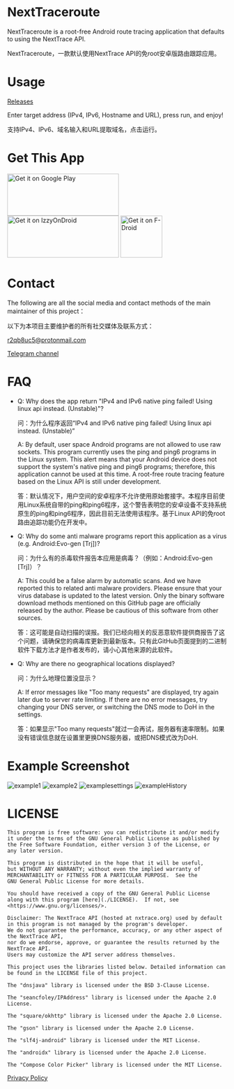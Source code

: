 # NextTraceroute 

NextTraceroute is a root-free Android route tracing application that defaults to using the NextTrace API.

NextTraceroute，一款默认使用NextTrace API的免root安卓版路由跟踪应用。

# Usage

[Releases](https://github.com/nxtrace/NextTraceroute/releases)

Enter target address (IPv4, IPv6, Hostname and URL), press run, and enjoy!

支持IPv4、IPv6、域名输入和URL提取域名，点击运行。

# Get This App

<a href='https://play.google.com/store/apps/details?id=com.surfaceocean.nexttraceroute&pcampaignid=pcampaignidMKT-Other-global-all-co-prtnr-py-PartBadge-Mar2515-1'><img alt='Get it on Google Play' width="256" height="96" src='https://play.google.com/intl/en_us/badges/static/images/badges/en_badge_web_generic.png'/></a>
<a href='https://apt.izzysoft.de/packages/com.surfaceocean.nexttraceroute'><img alt='Get it on IzzyOnDroid' width="256" height="96" src='https://gitlab.com/IzzyOnDroid/repo/-/raw/master/assets/IzzyOnDroid.png'/></a>
[<img src="https://f-droid.org/badge/get-it-on.png"
    alt="Get it on F-Droid"
    height="96">](https://f-droid.org/packages/com.surfaceocean.nexttraceroute)
# Contact

The following are all the social media and contact methods of the main maintainer of this project：

以下为本项目主要维护者的所有社交媒体及联系方式：

[r2qb8uc5@protonmail.com](mailto:r2qb8uc5@protonmail.com)

[Telegram channel](https://t.me/nexttraceroute)

# FAQ

* Q: Why does the app return "IPv4 and IPv6 native ping failed! Using linux api instead. (Unstable)"?

  问：为什么程序返回“IPv4 and IPv6 native ping failed! Using linux api instead. (Unstable)”
  
  A: By default, user space Android programs are not allowed to use raw sockets. This program currently uses the ping and ping6 programs in the Linux system. This alert means that your Android device does not support the system's native ping and ping6 programs; therefore, this application cannot be used at this time. A root-free route tracing feature based on the Linux API is still under development.

  答：默认情况下，用户空间的安卓程序不允许使用原始套接字。本程序目前使用Linux系统自带的ping和ping6程序，这个警告表明您的安卓设备不支持系统原生的ping和ping6程序，因此目前无法使用该程序。基于Linux API的免root路由追踪功能仍在开发中。

* Q: Why do some anti malware programs report this application as a virus (e.g. Android:Evo-gen [Trj])?

  问：为什么有的杀毒软件报告本应用是病毒？（例如：Android:Evo-gen [Trj]）？
  
  A: This could be a false alarm by automatic scans. And we have reported this to related anti malware providers. Please ensure that your virus database is updated to the latest version. Only the binary software download methods mentioned on this GitHub page are officially released by the author. Please be cautious of this software from other sources.

  答：这可能是自动扫描的误报。我们已经向相关的反恶意软件提供商报告了这个问题，请确保您的病毒库更新到最新版本。只有此GitHub页面提到的二进制软件下载方法才是作者发布的，请小心其他来源的此软件。

* Q: Why are there no geographical locations displayed?

  问：为什么地理位置没显示？
  
  A: If error messages like "Too many requests" are displayed, try again later due to server rate limiting. If there are no error messages, try changing your DNS server, or switching the DNS mode to DoH in the settings.

  答：如果显示"Too many requests"就过一会再试，服务器有速率限制。如果没有错误信息就在设置里更换DNS服务器，或把DNS模式改为DoH.

# Example Screenshot
![example1](./pic/1.png)
![example2](./pic/2.png)
![examplesettings](./pic/settings.png)
![exampleHistory](./pic/history.jpg)

# LICENSE
```
This program is free software: you can redistribute it and/or modify
it under the terms of the GNU General Public License as published by
the Free Software Foundation, either version 3 of the License, or
any later version.

This program is distributed in the hope that it will be useful,
but WITHOUT ANY WARRANTY; without even the implied warranty of
MERCHANTABILITY or FITNESS FOR A PARTICULAR PURPOSE.  See the
GNU General Public License for more details.

You should have received a copy of the GNU General Public License
along with this program [here](./LICENSE).  If not, see <https://www.gnu.org/licenses/>.

Disclaimer: The NextTrace API (hosted at nxtrace.org) used by default in this program is not managed by the program's developer.
We do not guarantee the performance, accuracy, or any other aspect of the NextTrace API,
nor do we endorse, approve, or guarantee the results returned by the NextTrace API.
Users may customize the API server address themselves.

This project uses the libraries listed below. Detailed information can be found in the LICENSE file of this project.

The "dnsjava" library is licensed under the BSD 3-Clause License.

The "seancfoley/IPAddress" library is licensed under the Apache 2.0 License.

The "square/okhttp" library is licensed under the Apache 2.0 License.

The "gson" library is licensed under the Apache 2.0 License.

The "slf4j-android" library is licensed under the MIT License.

The "androidx" library is licensed under the Apache 2.0 License.

The "Compose Color Picker" library is licensed under the MIT License.

```

[Privacy Policy](./PrivacyPolicy.md)
